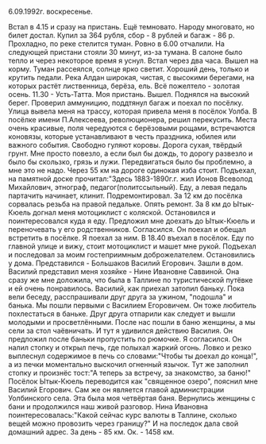 6.09.1992г. воскресенье.

Встал в 4.15 и сразу на пристань. Ещё темновато. Народу многовато, но билет достал. Купил за 364 рубля, сбор - 8 рублей и багаж - 86 р. Прохладно, по реке стелится туман.
  Ровно в 6.00 отчалили. На следующей пристани стояли 30 минут, из-за тумана. В салоне было тепло и через некоторое время  я уснул. Встал через два часа. Вышел на корму. Туман рассеялся, солнце ярко светит. Хороший день, только и крутить педали. Река Алдан широкая, чистая, с высокими берегами, на которых растёт лиственница, берёза, ель. Всё пожелтело - золотая осень. 
  11.30 - Усть-Татта. Моя пристань. Вышел. Поднялся на высокий берег. Проверил аммуницию, поддтянул багаж и поехал по посёлку. Улица вывела меня на трассу, которая привела меня в посёлок Уолба. 
    В посёлке имени П.Алексеева, революционера, решил перекусить. Места очень красивые, поля чередуются с берёзовыми рощами, встречаются коновязы, которые устанавливают в честь праздника, юбилея или важного события. Свободно гуляют коровы. 
   Дорога сухая, твёрдый грунт. Мне просто повезло, а если был бы дождь, то дорогу развезло и было бы скользко, грязь и лужи. Передвигаться было бы проблемно, а мне это не надо.
  Через 55 км на дороге одинокая изба стоит. Подъехал, на памятной доске прочитал:"Здесь 1883-1890г.г. жил Ионов Всеволод Михайлович, этнограф, педагог(политссыльный).
  Еду, а левая педаль партачить начинает, клинит. Подремонтировал. За 12 км до посёлка сорвалась резьба на правой педальке. Опять ремонт.
   За 8 км до Ытык-Кюель догнал меня мотоциклист с коляской. Остановился и поинтересовался куда я еду. Предложил мне доехать до Ытык-Кюель и переночевать у его родственников. Согласился. Он поехал и обещал встретить в посёлке. Я поехал за ним.
   В 18.40 въехал в посёлок. Еду по главной улице и вижу, стоит мотоциклист и машет мне рукой. Подъехал и последовал за моим гостеприимным доброжелателем. Остановились у дома. Представился - Большаков Василий Егорович.
    Зашли в дом. Василий представил меня хозяйке - Нине Ивановне Саввиной. Она сразу же мне доложила, что была в Таллине по туристической путёвке и ей очень понравилось. Василий, как приехал затопил баньку. Пока вели беседу, расспрашивали друг друга за ужином, "подошла" и банька.
    Мы пошли первыми с Василием Егоровичем. Он тоже любитель похлестаться в баньке. Друг друга отпарили как следует и вышли молодыми и просветлёнными.
   После нас пошли в баню женщины, а мы сели за стол чаёвничать. И тут я удивился действию Василия. Он предложил после баньки пропустить по рюмочке. Я согласился. Он налил стопку и открыл печь, где полыхал жаркий огонь. Ловко и резко выплеснул  содержимое в печь со словами:"Чтобы ты доехал до конца!", а из печки моментально выскочил огненный язычок. Тут же заполнил стопку и произнёс  тост:"А теперь за встречу, за знакомство, за баню!"
  Посёлок Ытык-Кюель переводится как "священное озеро", пояснил мне Василий Егорович. Сам же он является главой администрации Уолбинского села. Эта была моя четвёртая баня.
   Вернулись женщины с бани и продолжился наш живой разговор. Нина Ивановна поинтересовалась:"Какой сейчас курс валюты в Таллине, сколько вещей можно провозить через границу?" И на последок дала свой домашний адрес.
  За день - 85 км. Ок. - 1458 км.
